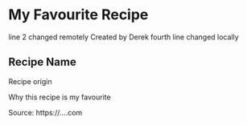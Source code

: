 # My Favourite Recipe
line 2 changed remotely
Created by Derek
fourth line changed locally
## Recipe Name

Recipe origin

Why this recipe is my favourite

Source: https://....com

